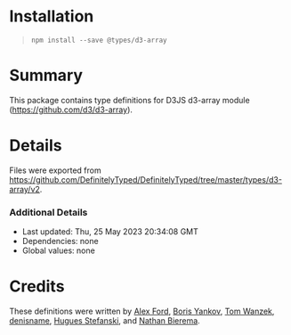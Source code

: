 # Installation
> `npm install --save @types/d3-array`

# Summary
This package contains type definitions for D3JS d3-array module (https://github.com/d3/d3-array).

# Details
Files were exported from https://github.com/DefinitelyTyped/DefinitelyTyped/tree/master/types/d3-array/v2.

### Additional Details
 * Last updated: Thu, 25 May 2023 20:34:08 GMT
 * Dependencies: none
 * Global values: none

# Credits
These definitions were written by [Alex Ford](https://github.com/gustavderdrache), [Boris Yankov](https://github.com/borisyankov), [Tom Wanzek](https://github.com/tomwanzek), [denisname](https://github.com/denisname), [Hugues Stefanski](https://github.com/ledragon), and [Nathan Bierema](https://github.com/Methuselah96).
